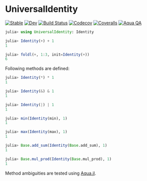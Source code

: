 # UniversalIdentity

[![Stable](https://img.shields.io/badge/docs-stable-blue.svg)](https://tkf.github.io/UniversalIdentity.jl/stable)
[![Dev](https://img.shields.io/badge/docs-dev-blue.svg)](https://tkf.github.io/UniversalIdentity.jl/dev)
[![Build Status](https://travis-ci.com/tkf/UniversalIdentity.jl.svg?branch=master)](https://travis-ci.com/tkf/UniversalIdentity.jl)
[![Codecov](https://codecov.io/gh/tkf/UniversalIdentity.jl/branch/master/graph/badge.svg)](https://codecov.io/gh/tkf/UniversalIdentity.jl)
[![Coveralls](https://coveralls.io/repos/github/tkf/UniversalIdentity.jl/badge.svg?branch=master)](https://coveralls.io/github/tkf/UniversalIdentity.jl?branch=master)
[![Aqua QA](https://img.shields.io/badge/Aqua.jl-%F0%9F%8C%A2-aqua.svg)](https://github.com/tkf/Aqua.jl)

```julia
julia> using UniversalIdentity: Identity

julia> Identity(+) + 1
1

julia> foldl(+, 1:3, init=Identity(+))
6
```

Following methods are defined:

```julia
julia> Identity(*) * 1
1

julia> Identity(&) & 1
1

julia> Identity(|) | 1
1

julia> min(Identity(min), 1)
1

julia> max(Identity(max), 1)
1

julia> Base.add_sum(Identity(Base.add_sum), 1)
1

julia> Base.mul_prod(Identity(Base.mul_prod), 1)
1
```

Method ambiguities are tested using [Aqua.jl](https://github.com/tkf/Aqua.jl).
